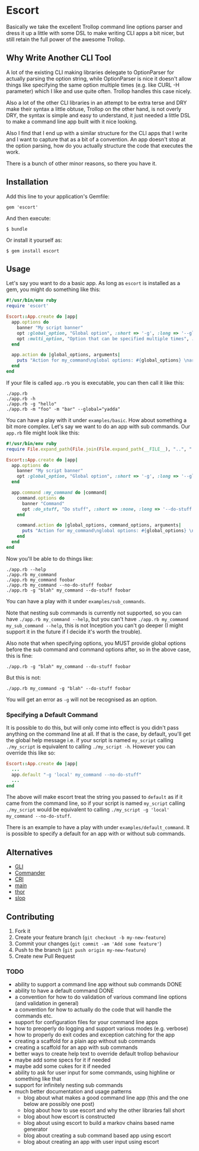 # Escort

Basically we take the excellent Trollop command line options parser and dress it up a little with some DSL to make writing CLI apps a bit nicer, but still retain the full power of the awesome Trollop.

## Why Write Another CLI Tool

A lot of the existing CLI making libraries delegate to OptionParser for actually parsing the option string, while OptionParser is nice it doesn't allow things like specifying the same option multiple times (e.g. like CURL -H parameter) which I like and use quite often. Trollop handles this case nicely.

Also a lot of the other CLI libraries in an attempt to be extra terse and DRY make their syntax a little obtuse, Trollop on the other hand, is not overly DRY, the syntax is simple and easy to understand, it just needed a little DSL to make a command line app built with it nice looking.

Also I find that I end up with a similar structure for the CLI apps that I write and I want to capture that as a bit of a convention. An app doesn't stop at the option parsing, how do you actually structure the code that executes the work.

There is a bunch of other minor reasons, so there you have it.

## Installation

Add this line to your application's Gemfile:

    gem 'escort'

And then execute:

    $ bundle

Or install it yourself as:

    $ gem install escort

## Usage

Let's say you want to do a basic app. As long as `escort` is installed as a gem, you might do something like this:

```ruby
#!/usr/bin/env ruby
require 'escort'

Escort::App.create do |app|
  app.options do
    banner "My script banner"
    opt :global_option, "Global option", :short => '-g', :long => '--global', :type => :string, :default => "global"
    opt :multi_option, "Option that can be specified multiple times", :short => '-m', :long => '--multi', :type => :string, :multi => true
  end

  app.action do |global_options, arguments|
    puts "Action for my_command\nglobal options: #{global_options} \narguments: #{arguments}"
  end
end
```

If your file is called `app.rb` you is executable, you can then call it like this:

```
./app.rb
./app.rb -h
./app.rb -g "hello"
./app.rb -m "foo" -m "bar" --global="yadda"
```

You can have a play with it under `examples/basic`. How about something a bit more complex. Let's say we want to do an app with sub commands. Our `app.rb` file might look like this:

```ruby
#!/usr/bin/env ruby
require File.expand_path(File.join(File.expand_path(__FILE__), "..", "..", "..", "lib", "escort"))

Escort::App.create do |app|
  app.options do
    banner "My script banner"
    opt :global_option, "Global option", :short => '-g', :long => '--global', :type => :string, :default => "global"
  end

  app.command :my_command do |command|
    command.options do
      banner "Command"
      opt :do_stuff, "Do stuff", :short => :none, :long => '--do-stuff', :type => :boolean, :default => true
    end

    command.action do |global_options, command_options, arguments|
      puts "Action for my_command\nglobal options: #{global_options} \ncommand options: #{command_options}\narguments: #{arguments}"
    end
  end
end
```

Now you'll be able to do things like:

```
./app.rb --help
./app.rb my_command
./app.rb my_command foobar
./app.rb my_command --no-do-stuff foobar
./app.rb -g "blah" my_command --do-stuff foobar
```

You can have a play with it under `examples/sub_commands`.

Note that nesting sub commands is currently not supported, so you can have `./app.rb my_command --help`, but you can't have `./app.rb my_command my_sub_command --help`, this is not Inception you can't go deeper (I might support it in the future if I decide it's worth the trouble).

Also note that when specifying options, you MUST provide global options before the sub command and command options after, so in the above case, this is fine:

```
./app.rb -g "blah" my_command --do-stuff foobar
```

But this is not:

```
./app.rb my_command -g "blah" --do-stuff foobar
```

You will get an error as `-g` will not be recognised as an option.

### Specifying a Default Command

It is possible to do this, but will only come into effect is you didn't pass anything on the command line at all. If that is the case,
by default, you'll get the global help message i.e. if your script is named `my_script` calling `./my_script` is equivalent to calling `./my_script -h`. However you can override this like so:

```ruby
Escort::App.create do |app|
  ...
  app.default "-g 'local' my_command --no-do-stuff"
  ...
end

```

The above will make escort treat the string you passed to `default` as if it came from the command line, so if your script is named `my_script` calling `./my_script` would be equivalent to calling `./my_script -g 'local' my_command --no-do-stuff`.

There is an example to have a play with under `examples/default_command`. It is possible to specify a default for an app with or without sub commands.

## Alternatives

* [GLI](https://github.com/davetron5000/gli)
* [Commander](https:/github.com/visionmedia/commander)
* [CRI](https:/github.com/ddfreyne/cri)
* [main](https:/github.com/ahoward/main)
* [thor](https:/github.com/wycats/thor)
* [slop](https:/github.com/injekt/slop)

## Contributing

1. Fork it
2. Create your feature branch (`git checkout -b my-new-feature`)
3. Commit your changes (`git commit -am 'Add some feature'`)
4. Push to the branch (`git push origin my-new-feature`)
5. Create new Pull Request

### TODO

- ability to support a command line app without sub commands DONE
- ability to have a default command DONE
- a convention for how to do validation of various command line options (and validation in general)
- a convention for how to actually do the code that will handle the commands etc.
- support for configuration files for your command line apps
- how to preoperly do logging and support various modes (e.g. verbose)
- how to properly do exit codes and exception catching for the app
- creating a scaffold for a plain app without sub commands
- creating a scaffold for an app with sub commands
- better ways to create help text to override default trollop behaviour
- maybe add some specs for it if needed
- maybe add some cukes for it if needed
- ability to ask for user input for some commands, using highline or something like that
- support for infinitely nesting sub commands
- much better documentation and usage patterns
  - blog about what makes a good command line app (this and the one below are possibly one post)
  - blog about how to use escort and why the other libraries fall short
  - blog about how escort is constructed
  - blog about using escort to build a markov chains based name generator
  - blog about creating a sub command based app using escort
  - blog about creating an app with user input using escort


